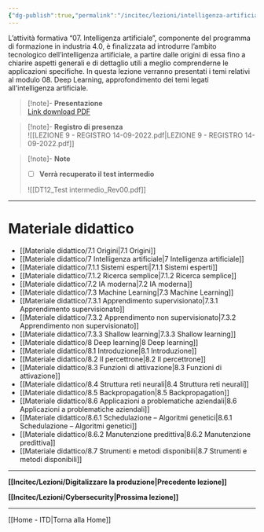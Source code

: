 ```yaml
---
{"dg-publish":true,"permalink":"/incitec/lezioni/intelligenza-artificiale/"}
---
```



L’attività formativa “07. Intelligenza artificiale”, componente del programma di formazione in industria 4.0, è finalizzata ad introdurre l’ambito tecnologico dell’intelligenza artificiale, a partire dalle origini di essa fino a chiarire aspetti generali e di dettaglio utili a meglio comprenderne le applicazioni specifiche. In questa lezione verranno presentati i temi relativi al modulo 08. Deep Learning, approfondimento dei temi legati all'intelligenza artificiale. 

> [!note]- **Presentazione**   
>[Link download PDF](https://diapasonpolaris-my.sharepoint.com/:f:/g/personal/attanasio_polarisengineeringspa_com/EiJp_vgWLJ9Hhp5PTRJBNZgBb9GUVp-cG9YYoITqlwqcew?e=rsDUEm)

> [!note]- **Registro di presenza**  
> ![[LEZIONE 9 - REGISTRO 14-09-2022.pdf\|LEZIONE 9 - REGISTRO 14-09-2022.pdf]]

> [!note]- **Note**
> 
>
> - [ ] **Verrà recuperato il test intermedio**
> 
> ![[DT12_Test intermedio_Rev00.pdf]]

---

# Materiale didattico

- [[Materiale didattico/7.1 Origini\|7.1 Origini]]
- [[Materiale didattico/7 Intelligenza artificiale\|7 Intelligenza artificiale]]
- [[Materiale didattico/7.1.1 Sistemi esperti\|7.1.1 Sistemi esperti]]
- [[Materiale didattico/7.1.2 Ricerca semplice\|7.1.2 Ricerca semplice]]
- [[Materiale didattico/7.2 IA moderna\|7.2 IA moderna]]
- [[Materiale didattico/7.3 Machine Learning\|7.3 Machine Learning]]
- [[Materiale didattico/7.3.1 Apprendimento supervisionato\|7.3.1 Apprendimento supervisionato]]
- [[Materiale didattico/7.3.2 Apprendimento non supervisionato\|7.3.2 Apprendimento non supervisionato]]
- [[Materiale didattico/7.3.3 Shallow learning\|7.3.3 Shallow learning]]
- [[Materiale didattico/8 Deep learning\|8 Deep learning]]
- [[Materiale didattico/8.1 Introduzione\|8.1 Introduzione]]
- [[Materiale didattico/8.2 Il percettrone\|8.2 Il percettrone]]
- [[Materiale didattico/8.3 Funzioni di attivazione\|8.3 Funzioni di attivazione]]
- [[Materiale didattico/8.4 Struttura reti neurali\|8.4 Struttura reti neurali]]
- [[Materiale didattico/8.5 Backpropagation\|8.5 Backpropagation]]
- [[Materiale didattico/8.6 Applicazioni a problematiche aziendali\|8.6 Applicazioni a problematiche aziendali]]
- [[Materiale didattico/8.6.1 Schedulazione – Algoritmi genetici\|8.6.1 Schedulazione – Algoritmi genetici]]
- [[Materiale didattico/8.6.2 Manutenzione predittiva\|8.6.2 Manutenzione predittiva]]
- [[Materiale didattico/8.7 Strumenti e metodi disponibili\|8.7 Strumenti e metodi disponibili]]


--- 

**[[Incitec/Lezioni/Digitalizzare la produzione\|Precedente lezione]]**                 

**[[Incitec/Lezioni/Cybersecurity\|Prossima lezione]]**

---

[[Home - ITD\|Torna alla Home]]